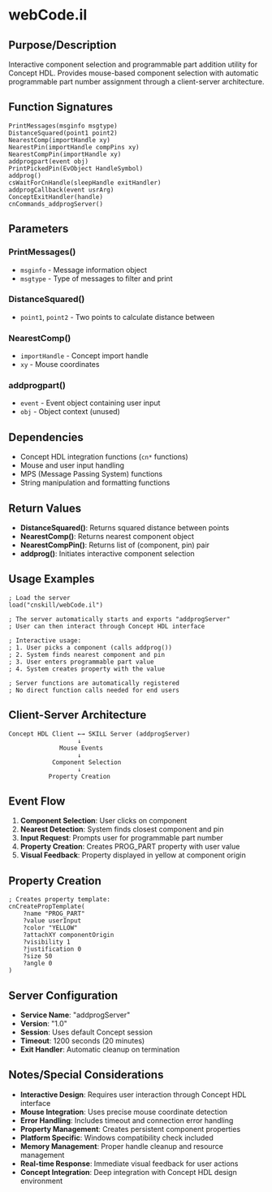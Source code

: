 # webCode.il

## Purpose/Description
Interactive component selection and programmable part addition utility for Concept HDL. Provides mouse-based component selection with automatic programmable part number assignment through a client-server architecture.

## Function Signatures
```skill
PrintMessages(msginfo msgtype)
DistanceSquared(point1 point2)
NearestComp(importHandle xy)
NearestPin(importHandle compPins xy)
NearestCompPin(importHandle xy)
addprogpart(event obj)
PrintPickedPin(EvObject HandleSymbol)
addprog()
csWaitForCnHandle(sleepHandle exitHandler)
addprogCallback(event usrArg)
ConceptExitHandler(handle)
cnCommands_addprogServer()
```

## Parameters

### PrintMessages()
- `msginfo` - Message information object
- `msgtype` - Type of messages to filter and print

### DistanceSquared()
- `point1`, `point2` - Two points to calculate distance between

### NearestComp()
- `importHandle` - Concept import handle
- `xy` - Mouse coordinates

### addprogpart()
- `event` - Event object containing user input
- `obj` - Object context (unused)

## Dependencies
- Concept HDL integration functions (`cn*` functions)
- Mouse and user input handling
- MPS (Message Passing System) functions
- String manipulation and formatting functions

## Return Values
- **DistanceSquared()**: Returns squared distance between points
- **NearestComp()**: Returns nearest component object
- **NearestCompPin()**: Returns list of (component, pin) pair
- **addprog()**: Initiates interactive component selection

## Usage Examples
```skill
; Load the server
load("cnskill/webCode.il")

; The server automatically starts and exports "addprogServer"
; User can then interact through Concept HDL interface

; Interactive usage:
; 1. User picks a component (calls addprog())
; 2. System finds nearest component and pin
; 3. User enters programmable part value
; 4. System creates property with the value

; Server functions are automatically registered
; No direct function calls needed for end users
```

## Client-Server Architecture
```
Concept HDL Client ←→ SKILL Server (addprogServer)
                   ↓
              Mouse Events
                   ↓
            Component Selection
                   ↓
           Property Creation
```

## Event Flow
1. **Component Selection**: User clicks on component
2. **Nearest Detection**: System finds closest component and pin
3. **Input Request**: Prompts user for programmable part number
4. **Property Creation**: Creates PROG_PART property with user value
5. **Visual Feedback**: Property displayed in yellow at component origin

## Property Creation
```skill
; Creates property template:
cnCreatePropTemplate(
    ?name "PROG_PART"
    ?value userInput
    ?color "YELLOW"
    ?attachXY componentOrigin
    ?visibility 1
    ?justification 0
    ?size 50
    ?angle 0
)
```

## Server Configuration
- **Service Name**: "addprogServer"
- **Version**: "1.0"
- **Session**: Uses default Concept session
- **Timeout**: 1200 seconds (20 minutes)
- **Exit Handler**: Automatic cleanup on termination

## Notes/Special Considerations
- **Interactive Design**: Requires user interaction through Concept HDL interface
- **Mouse Integration**: Uses precise mouse coordinate detection
- **Error Handling**: Includes timeout and connection error handling
- **Property Management**: Creates persistent component properties
- **Platform Specific**: Windows compatibility check included
- **Memory Management**: Proper handle cleanup and resource management
- **Real-time Response**: Immediate visual feedback for user actions
- **Concept Integration**: Deep integration with Concept HDL design environment